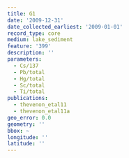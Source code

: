 ```yaml
---
title: G1
date: '2009-12-31'
date_collected_earliest: '2009-01-01'
record_type: core
medium: lake_sediment
feature: '399'
description: ''
parameters:
  - Cs/137
  - Pb/total
  - Hg/total
  - Sc/total
  - Ti/total
publications:
  - thevenon_etal11
  - thevenon_etal11a
geo_error: 0.0
geometry: ''
bbox: ~
longitude: ''
latitude: ''
---
```

